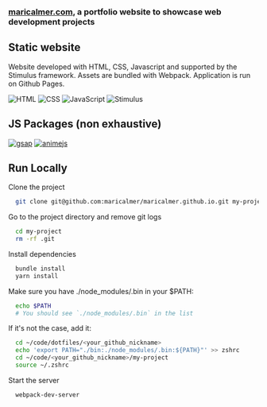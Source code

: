 ### [maricalmer.com](https://maricalmer.com), a portfolio website to showcase web development projects

## Static website
Website developed with HTML, CSS, Javascript and supported by the Stimulus framework. Assets are bundled with Webpack. Application is run on Github Pages.

![HTML](https://img.shields.io/badge/HTML-5-E34F26?style=for-the-badge&logo=html5&logoColor=white)
![CSS](https://img.shields.io/badge/CSS-3-264DE4?style=for-the-badge&logo=css3&logoColor=white)
![JavaScript](https://img.shields.io/badge/JavaScript-ES6-yellow?style=for-the-badge&logo=javascript&logoColor=white)
![Stimulus](https://img.shields.io/badge/stimulus-3-77E8B9?style=for-the-badge&logo=stimulus&logoColor=white)

## JS Packages (non exhaustive)

[![gsap](https://img.shields.io/badge/gsap-3.11.4-yellow.svg)](https://yarnpkg.com/package/gsap)
[![animejs](https://img.shields.io/badge/animejs-3.2.1-yellow.svg)](https://yarnpkg.com/package/animejs)


## Run Locally

Clone the project

```bash
  git clone git@github.com:maricalmer/maricalmer.github.io.git my-project
```

Go to the project directory and remove git logs

```bash
  cd my-project
  rm -rf .git
```

Install dependencies

```bash
  bundle install
  yarn install
```

Make sure you have ./node_modules/.bin in your $PATH:

```bash
  echo $PATH
  # You should see `./node_modules/.bin` in the list
```

If it's not the case, add it:

```bash
  cd ~/code/dotfiles/<your_github_nickname>
  echo 'export PATH="./bin:./node_modules/.bin:${PATH}"' >> zshrc
  cd ~/code/<your_github_nickname>/my-project
  source ~/.zshrc
```

Start the server

```bash
  webpack-dev-server
```
